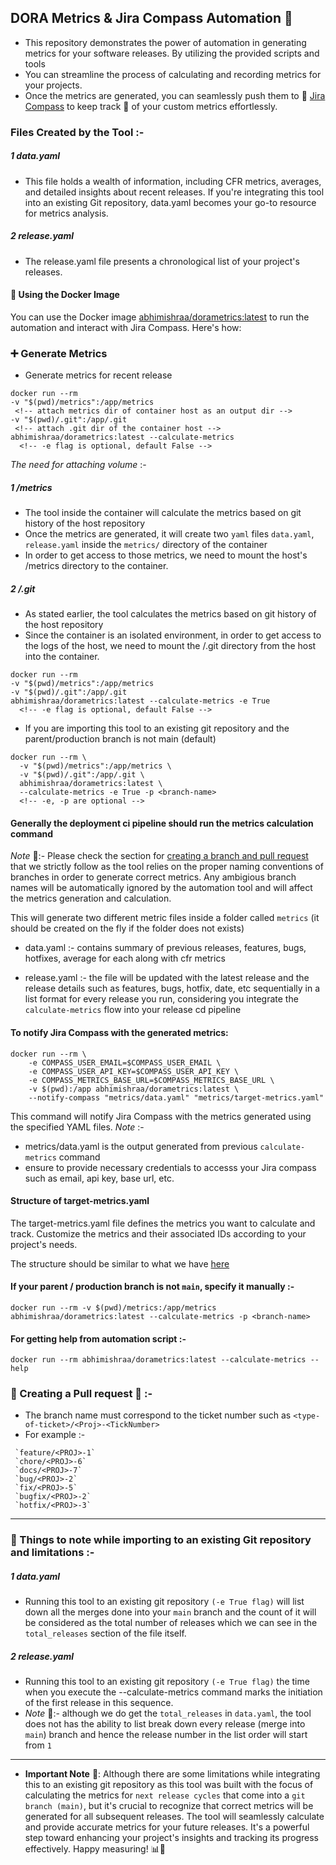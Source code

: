 ## DORA Metrics & Jira Compass Automation 🚀

- This repository demonstrates the power of automation in generating metrics for your software releases. By utilizing the provided scripts and tools
- You can streamline the process of calculating and recording metrics for your projects.
- Once the metrics are generated, you can seamlessly push them to 📣 [Jira Compass](https://www.atlassian.com/software/compass) to keep track 📝 of your custom metrics effortlessly.

### Files Created by the Tool :-

##### 1 data.yaml

- This file holds a wealth of information, including CFR metrics, averages, and detailed insights about recent releases. If you're integrating this tool into an existing Git repository, data.yaml becomes your go-to resource for metrics analysis.

##### 2 release.yaml

- The release.yaml file presents a chronological list of your project's releases.

#### 🐳 Using the Docker Image

You can use the Docker image [abhimishraa/dorametrics:latest](https://hub.docker.com/u/abhimishraa) to run the automation and interact with Jira Compass. Here's how:

### ➕ Generate Metrics

- Generate metrics for recent release

```
docker run --rm
-v "$(pwd)/metrics":/app/metrics
 <!-- attach metrics dir of container host as an output dir -->
-v "$(pwd)/.git":/app/.git
 <!-- attach .git dir of the container host -->
abhimishraa/dorametrics:latest --calculate-metrics
  <!-- -e flag is optional, default False -->
```

_The need for attaching volume_ :-

##### 1 /metrics

- The tool inside the container will calculate the metrics based on git history of the host repository
- Once the metrics are generated, it will create two `yaml` files `data.yaml`, `release.yaml` inside the `metrics/` directory of the container
- In order to get access to those metrics, we need to mount the host's /metrics directory to the container.

##### 2 /.git

- As stated earlier, the tool calculates the metrics based on git history of the host repository
- Since the container is an isolated environment, in order to get access to the logs of the host, we need to mount the /.git directory from the host into the container.

```
docker run --rm
-v "$(pwd)/metrics":/app/metrics
-v "$(pwd)/.git":/app/.git
abhimishraa/dorametrics:latest --calculate-metrics -e True
  <!-- -e flag is optional, default False -->
```

- If you are importing this tool to an existing git repository and the parent/production branch is not main (default)

```
docker run --rm \
  -v "$(pwd)/metrics":/app/metrics \
  -v "$(pwd)/.git":/app/.git \
  abhimishraa/dorametrics:latest \
  --calculate-metrics -e True -p <branch-name>
  <!-- -e, -p are optional -->
```

#### Generally the deployment ci pipeline should run the metrics calculation command

_Note_ 🛑:- Please check the section for [creating a branch and pull request](https://github.com/abhishek-ws/dora-metrics-poc#-creating-a-pull-request---) that we strictly follow as the tool relies on the proper naming conventions of branches in order to generate correct metrics. Any ambigious branch names will be automatically ignored by the automation tool and will affect the metrics generation and calculation.

This will generate two different metric files inside a folder called `metrics` (it should be created on the fly if the folder does not exists)

- data.yaml :- contains summary of previous releases, features, bugs, hotfixes, average for each along with cfr metrics

- release.yaml :- the file will be updated with the latest release and the release details such as features, bugs, hotfix, date, etc sequentially in a list format for every release you run, considering you integrate the `calculate-metrics` flow into your release cd pipeline

#### To notify Jira Compass with the generated metrics:

```
docker run --rm \
    -e COMPASS_USER_EMAIL=$COMPASS_USER_EMAIL \
    -e COMPASS_USER_API_KEY=$COMPASS_USER_API_KEY \
    -e COMPASS_METRICS_BASE_URL=$COMPASS_METRICS_BASE_URL \
    -v $(pwd):/app abhimishraa/dorametrics:latest \
    --notify-compass "metrics/data.yaml" "metrics/target-metrics.yaml"
```

This command will notify Jira Compass with the metrics generated using the specified YAML files.
_Note_ :-

- metrics/data.yaml is the output generated from previous `calculate-metrics` command
- ensure to provide necessary credentials to accesss your Jira compass such as email, api key, base url, etc.

#### Structure of target-metrics.yaml

The target-metrics.yaml file defines the metrics you want to calculate and track. Customize the metrics and their associated IDs according to your project's needs.

The structure should be similar to what we have [here](https://github.com/abhishek-ws/dora-metrics-poc/blob/main/metrics/target-metrics.yaml)

#### If your parent / production branch is not `main`, specify it manually :-

```
docker run --rm -v $(pwd)/metrics:/app/metrics abhimishraa/dorametrics:latest --calculate-metrics -p <branch-name>
```

#### For getting help from automation script :-

```
docker run --rm abhimishraa/dorametrics:latest --calculate-metrics --help
```

### 🛑 Creating a Pull request 🛑 :-

- The branch name must correspond to the ticket number such as `<type-of-ticket>/<Proj>-<TickNumber>`
- For example :-

```
 `feature/<PROJ>-1`
 `chore/<PROJ>-6`
 `docs/<PROJ>-7`
 `bug/<PROJ>-2`
 `fix/<PROJ>-5`
 `bugfix/<PROJ>-2`
 `hotfix/<PROJ>-3`
```

---

### 📝 Things to note while importing to an existing Git repository and limitations :-

##### 1 data.yaml

- Running this tool to an existing git repository `(-e True flag)` will list down all the merges done into your `main` branch and the count of it will be considered as the total number of releases which we can see in the `total_releases` section of the file itself.

##### 2 release.yaml

- Running this tool to an existing git repository `(-e True flag)` the time when you execute the --calculate-metrics command marks the initiation of the first release in this sequence.
- _Note_ 🛑:- although we do get the `total_releases` in `data.yaml`, the tool does not has the ability to list break down every release (merge into `main`) branch and hence the release number in the list order will start from `1`

---

- **Important Note** 🛑: Although there are some limitations while integrating this to an existing git repository as this tool was built with the focus of calculating the metrics for `next release cycles` that come into a `git branch (main)`, but it's crucial to recognize that correct metrics will be generated for all subsequent releases. The tool will seamlessly calculate and provide accurate metrics for your future releases. It's a powerful step toward enhancing your project's insights and tracking its progress effectively. Happy measuring! 📊🚀

